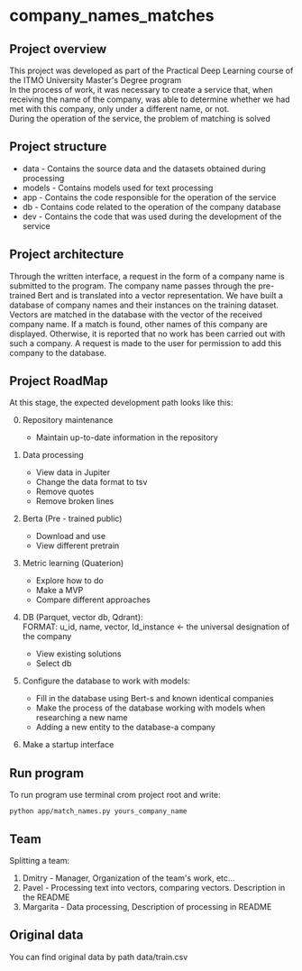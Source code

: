 # company_names_matches

## Project overview
This project was developed as part of the Practical Deep Learning course of the ITMO University Master's Degree program  
In the process of work, it was necessary to create a service that, when receiving the name of the company, was able to determine whether we had met with this company, only under a different name, or not.  
During the operation of the service, the problem of matching is solved
## Project structure
* data - Contains the source data and the datasets obtained during processing 
* models - Contains models used for text processing
* app - Contains the code responsible for the operation of the service
* db - Contains code related to the operation of the company database
* dev - Contains the code that was used during the development of the service

## Project architecture
Through the written interface, a request in the form of a company name is submitted to the program. The company name passes through the pre-trained Bert and is translated into a vector representation. We have built a database of company names and their instances on the training dataset. Vectors are matched in the database with the vector of the received company name. If a match is found, other names of this company are displayed. Otherwise, it is reported that no work has been carried out with such a company. A request is made to the user for permission to add this company to the database.

## Project RoadMap
At this stage, the expected development path looks like this: 

0) Repository maintenance
   - Maintain up-to-date information in the repository

1) Data processing
   - View data in Jupiter
   - Change the data format to tsv
   - Remove quotes
   - Remove broken lines

2) Berta (Pre - trained public)
   - Download and use
   - View different pretrain

3) Metric learning (Quaterion)
   - Explore how to do
   - Make a MVP
   - Compare different approaches

4) DB (Parquet, vector db, Qdrant):  
FORMAT: u_id, name, vector, Id_instance <- the universal designation of the company
   - View existing solutions
   - Select db

5) Configure the database to work with models:
   * Fill in the database using Bert-s and known identical companies
   * Make the process of the database working with models when researching a new name 
   * Adding a new entity to the database-a company

6) Make a startup interface

## Run program
To run program use terminal crom project root and write:
```commandline
python app/match_names.py yours_company_name
```

## Team
Splitting a team:
1) Dmitry  - Manager, Organization of the team's work, etc...
2) Pavel - Processing text into vectors, comparing vectors. Description in the README
3) Margarita - Data processing, Description of processing in README


## Original data
You can find original data by path data/train.csv

